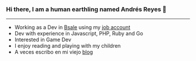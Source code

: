 ### Hi there, I am a human earthling named Andrés Reyes 👋

---

* Working as a Dev in [Bsale](https://www.bsale.cl/) using my [job account](https://github.com/areyes-bsale)
* Dev with experience in Javascript, PHP, Ruby and Go
* Interested in Game Dev
* I enjoy reading and playing with my children  
* A veces escribo en mi viejo [blog](https://www.programadorpobre.cl/)


